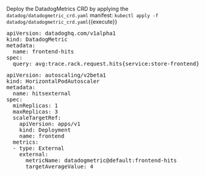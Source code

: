 
Deploy the DatadogMetrics CRD by applying the `datadog/datadogmetric_crd.yaml` manifest: `kubectl apply -f datadog/datadogmetric_crd.yaml`{{execute}}

<pre class="file" data-filename="datadog-metric.yaml" data-target="replace">
apiVersion: datadoghq.com/v1alpha1
kind: DatadogMetric
metadata:
  name: frontend-hits 
spec:
  query: avg:trace.rack.request.hits{service:store-frontend}.rollup(120)
</pre>


<pre class="file" data-filename="hpa-query.yaml" data-target="replace">
apiVersion: autoscaling/v2beta1
kind: HorizontalPodAutoscaler
metadata:
  name: hitsexternal 
spec:
  minReplicas: 1
  maxReplicas: 3
  scaleTargetRef:
    apiVersion: apps/v1
    kind: Deployment
    name: frontend 
  metrics:
  - type: External
    external:
      metricName: datadogmetric@default:frontend-hits
      targetAverageValue: 4
</pre>


